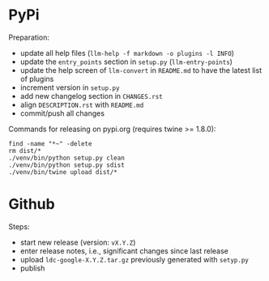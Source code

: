 PyPi
====

Preparation:

* update all help files (`llm-help -f markdown -o plugins -l INFO`)
* update the `entry_points` section in `setup.py` (`llm-entry-points`)
* update the help screen of `llm-convert` in `README.md` to have the latest list of plugins
* increment version in `setup.py`
* add new changelog section in `CHANGES.rst`
* align `DESCRIPTION.rst` with `README.md`  
* commit/push all changes

Commands for releasing on pypi.org (requires twine >= 1.8.0):

```
find -name "*~" -delete
rm dist/*
./venv/bin/python setup.py clean
./venv/bin/python setup.py sdist
./venv/bin/twine upload dist/*
```


Github
======

Steps:

* start new release (version: `vX.Y.Z`)
* enter release notes, i.e., significant changes since last release
* upload `ldc-google-X.Y.Z.tar.gz` previously generated with `setyp.py`
* publish


